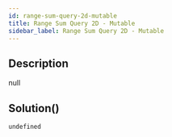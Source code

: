 ```yaml
---
id: range-sum-query-2d-mutable
title: Range Sum Query 2D - Mutable
sidebar_label: Range Sum Query 2D - Mutable
---
```

## Description
<div class="description">
null
</div>

## Solution()
```
undefined
```